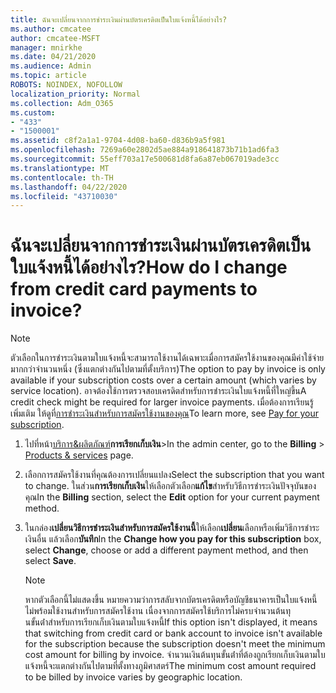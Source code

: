 ```yaml
---
title: ฉันจะเปลี่ยนจากการชําระเงินผ่านบัตรเครดิตเป็นใบแจ้งหนี้ได้อย่างไร?
ms.author: cmcatee
author: cmcatee-MSFT
manager: mnirkhe
ms.date: 04/21/2020
ms.audience: Admin
ms.topic: article
ROBOTS: NOINDEX, NOFOLLOW
localization_priority: Normal
ms.collection: Adm_O365
ms.custom:
- "433"
- "1500001"
ms.assetid: c8f2a1a1-9704-4d08-ba60-d836b9a5f981
ms.openlocfilehash: 7269a60e2802d5ae884a918641873b71b1ad6fa3
ms.sourcegitcommit: 55eff703a17e500681d8fa6a87eb067019ade3cc
ms.translationtype: MT
ms.contentlocale: th-TH
ms.lasthandoff: 04/22/2020
ms.locfileid: "43710030"
---
```

# <a name="how-do-i-change-from-credit-card-payments-to-invoice"></a><span data-ttu-id="03f08-102">ฉันจะเปลี่ยนจากการชําระเงินผ่านบัตรเครดิตเป็นใบแจ้งหนี้ได้อย่างไร?</span><span class="sxs-lookup"><span data-stu-id="03f08-102">How do I change from credit card payments to invoice?</span></span>

> [!NOTE]
> <span data-ttu-id="03f08-103">ตัวเลือกในการชําระเงินตามใบแจ้งหนี้จะสามารถใช้งานได้เฉพาะเมื่อการสมัครใช้งานของคุณมีค่าใช้จ่ายมากกว่าจํานวนหนึ่ง (ซึ่งแตกต่างกันไปตามที่ตั้งบริการ)</span><span class="sxs-lookup"><span data-stu-id="03f08-103">The option to pay by invoice is only available if your subscription costs over a certain amount (which varies by service location).</span></span> <span data-ttu-id="03f08-104">อาจต้องใช้การตรวจสอบเครดิตสําหรับการชําระเงินใบแจ้งหนี้ที่ใหญ่ขึ้น</span><span class="sxs-lookup"><span data-stu-id="03f08-104">A credit check might be required for larger invoice payments.</span></span> <span data-ttu-id="03f08-105">เมื่อต้องการเรียนรู้เพิ่มเติม ให้ดูที่[การชําระเงินสําหรับการสมัครใช้งานของคุณ](https://docs.microsoft.com/office365/admin/subscriptions-and-billing/pay-for-your-subscription)</span><span class="sxs-lookup"><span data-stu-id="03f08-105">To learn more, see [Pay for your subscription](https://docs.microsoft.com/office365/admin/subscriptions-and-billing/pay-for-your-subscription).</span></span>
  
1. <span data-ttu-id="03f08-106">ไปที่หน้า[บริการ&ผลิตภัณฑ์](https://go.microsoft.com/fwlink/p/?linkid=842054)**การเรียกเก็บเงิน**\></span><span class="sxs-lookup"><span data-stu-id="03f08-106">In the admin center, go to the **Billing** \> [Products & services](https://go.microsoft.com/fwlink/p/?linkid=842054) page.</span></span>

2. <span data-ttu-id="03f08-107">เลือกการสมัครใช้งานที่คุณต้องการเปลี่ยนแปลง</span><span class="sxs-lookup"><span data-stu-id="03f08-107">Select the subscription that you want to change.</span></span> <span data-ttu-id="03f08-108">ในส่วน**การเรียกเก็บเงิน**ให้เลือกตัวเลือก**แก้ไข**สําหรับวิธีการชําระเงินปัจจุบันของคุณ</span><span class="sxs-lookup"><span data-stu-id="03f08-108">In the **Billing** section, select the **Edit** option for your current payment method.</span></span>

3. <span data-ttu-id="03f08-109">ในกล่อง**เปลี่ยนวิธีการชําระเงินสําหรับการสมัครใช้งานนี้**ให้เลือก**เปลี่ยน**เลือกหรือเพิ่มวิธีการชําระเงินอื่น แล้วเลือก**บันทึก**</span><span class="sxs-lookup"><span data-stu-id="03f08-109">In the **Change how you pay for this subscription** box, select **Change**, choose or add a different payment method, and then select **Save**.</span></span>

   > [!NOTE]
   > <span data-ttu-id="03f08-110">หากตัวเลือกนี้ไม่แสดงขึ้น หมายความว่าการสลับจากบัตรเครดิตหรือบัญชีธนาคารเป็นใบแจ้งหนี้ไม่พร้อมใช้งานสําหรับการสมัครใช้งาน เนื่องจากการสมัครใช้บริการไม่ครบจํานวนต้นทุนขั้นต่ําสําหรับการเรียกเก็บเงินตามใบแจ้งหนี้</span><span class="sxs-lookup"><span data-stu-id="03f08-110">If this option isn't displayed, it means that switching from credit card or bank account to invoice isn't available for the subscription because the subscription doesn't meet the minimum cost amount for billing by invoice.</span></span> <span data-ttu-id="03f08-111">จํานวนเงินต้นทุนขั้นต่ําที่ต้องถูกเรียกเก็บเงินตามใบแจ้งหนี้จะแตกต่างกันไปตามที่ตั้งทางภูมิศาสตร์</span><span class="sxs-lookup"><span data-stu-id="03f08-111">The minimum cost amount required to be billed by invoice varies by geographic location.</span></span>
  
